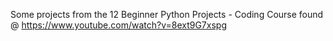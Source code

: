 Some projects from the 12 Beginner Python Projects - Coding Course found @ https://www.youtube.com/watch?v=8ext9G7xspg